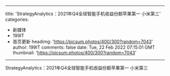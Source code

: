 
---
title: 'StrategyAnalytics：2021年Q4全球智能手机收益份额苹果第一 小米第三'
categories: 
 - 新媒体
 - 199IT
 - 首页更新
headimg: 'https://picsum.photos/400/300?random=7043'
author: 199IT
comments: false
date: Tue, 22 Feb 2022 07:15:01 GMT
thumbnail: 'https://picsum.photos/400/300?random=7043'
---

<div>   
StrategyAnalytics：2021年Q4全球智能手机收益份额苹果第一 小米第三  
</div>
            